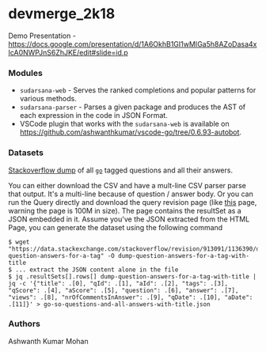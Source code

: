 # devmerge_2k18

Demo Presentation - https://docs.google.com/presentation/d/1A6OkhB1GI1wMIGa5h8AZoDasa4xIcA0NWPJnS6ZhJKE/edit#slide=id.p

### Modules
- `sudarsana-web` - Serves the ranked completions and popular patterns for various methods.
- `sudarsana-parser` - Parses a given package and produces the AST of each expression in the code in JSON Format.
- VSCode plugin that works with the `sudarsana-web` is available on https://github.com/ashwanthkumar/vscode-go/tree/0.6.93-autobot.

### Datasets
[Stackoverflow dump](https://data.stackexchange.com/stackoverflow/query/913091/dump-question-answers-for-a-tag) of all [`go`](https://stackoverflow.com/questions/tagged/go) tagged questions and all their answers.

You can either download the CSV and have a mult-line CSV parser parse that output. It's a multi-line because of question / answer body. Or you can run the Query directly and download the query revision page (like [this](https://data.stackexchange.com/stackoverflow/revision/913091/1136390/dump-question-answers-for-a-tag) page, warning the page is 100M in size). The page contains the resultSet as a JSON embedded in it. Assume you've the JSON extracted from the HTML Page, you can generate the dataset using the following command

```
$ wget "https://data.stackexchange.com/stackoverflow/revision/913091/1136390/dump-question-answers-for-a-tag" -O dump-question-answers-for-a-tag-with-title
$ ... extract the JSON content alone in the file
$ jq .resultSets[].rows[] dump-question-answers-for-a-tag-with-title | jq -c '{"title": .[0], "qId": .[1], "aId": .[2], "tags": .[3], "qScore": .[4], "aScore": .[5], "question": .[6], "answer": .[7], "views": .[8], "nrOfCommentsInAnswer": .[9], "qDate": .[10], "aDate": .[11]}' > go-so-questions-and-all-answers-with-title.json
```

### Authors
Ashwanth Kumar
Mohan
